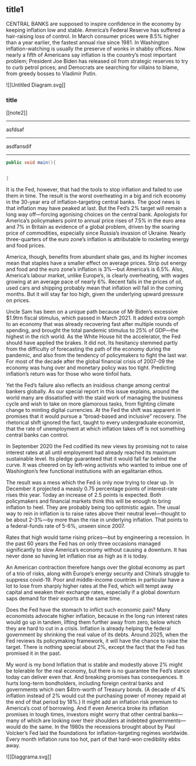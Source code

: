 
## title1


CENTRAL BANKS are supposed to inspire confidence in the economy by keeping inflation low and stable. America’s Federal Reserve has suffered a hair-raising loss of control. In March consumer prices were 8.5% higher than a year earlier, the fastest annual rise since 1981. In Washington inflation-watching is usually the preserve of wonks in shabby offices. Now nearly a fifth of Americans say inflation is the country’s most important problem; President Joe Biden has released oil from strategic reserves to try to curb petrol prices; and Democrats are searching for villains to blame, from greedy bosses to Vladimir Putin.

![[Untitled Diagram.svg]]

### title
[[note2]]


---
asfdsaf

---
asdfansdif

---


``` java
public void main(){


}
```
It is the Fed, however, that had the tools to stop inflation and failed to use them in time. The result is the worst overheating in a big and rich economy in the 30-year era of inflation-targeting central banks. The good news is that inflation may have peaked at last. But the Fed’s 2% target will remain a long way off—forcing agonising choices on the central bank. Apologists for America’s policymakers point to annual price rises of 7.5% in the euro area and 7% in Britain as evidence of a global problem, driven by the soaring price of commodities, especially since Russia’s invasion of Ukraine. Nearly three-quarters of the euro zone’s inflation is attributable to rocketing energy and food prices.

America, though, benefits from abundant shale gas, and its higher incomes mean that staples have a smaller effect on average prices. Strip out energy and food and the euro zone’s inflation is 3%—but America’s is 6.5%. Also, America’s labour market, unlike Europe’s, is clearly overheating, with wages growing at an average pace of nearly 6%. Recent falls in the prices of oil, used cars and shipping probably mean that inflation will fall in the coming months. But it will stay far too high, given the underlying upward pressure on prices.

Uncle Sam has been on a unique path because of Mr Biden’s excessive $1.9trn fiscal stimulus, which passed in March 2021. It added extra oomph to an economy that was already recovering fast after multiple rounds of spending, and brought the total pandemic stimulus to 25% of GDP—the highest in the rich world. As the White House hit the accelerator, the Fed should have applied the brakes. It did not. Its hesitancy stemmed partly from the difficulty of forecasting the path of the economy during the pandemic, and also from the tendency of policymakers to fight the last war. For most of the decade after the global financial crisis of 2007-09 the economy was hung over and monetary policy was too tight. Predicting inflation’s return was for those who wore tinfoil hats.

Yet the Fed’s failure also reflects an insidious change among central bankers globally. As our special report in this issue explains, around the world many are dissatisfied with the staid work of managing the business cycle and wish to take on more glamorous tasks, from fighting climate change to minting digital currencies. At the Fed the shift was apparent in promises that it would pursue a “broad-based and inclusive” recovery. The rhetorical shift ignored the fact, taught to every undergraduate economist, that the rate of unemployment at which inflation takes off is not something central banks can control.

In September 2020 the Fed codified its new views by promising not to raise interest rates at all until employment had already reached its maximum sustainable level. Its pledge guaranteed that it would fall far behind the curve. It was cheered on by left-wing activists who wanted to imbue one of Washington’s few functional institutions with an egalitarian ethos.

The result was a mess which the Fed is only now trying to clear up. In December it projected a measly 0.75 percentage points of interest-rate rises this year. Today an increase of 2.5 points is expected. Both policymakers and financial markets think this will be enough to bring inflation to heel. They are probably being too optimistic again. The usual way to rein in inflation is to raise rates above their neutral level—thought to be about 2-3%—by more than the rise in underlying inflation. That points to a federal-funds rate of 5-6%, unseen since 2007.

Rates that high would tame rising prices—but by engineering a recession. In the past 60 years the Fed has on only three occasions managed significantly to slow America’s economy without causing a downturn. It has never done so having let inflation rise as high as it is today.

An American contraction therefore hangs over the global economy as part of a trio of risks, along with Europe’s energy security and China’s struggle to suppress covid-19. Poor and middle-income countries in particular have a lot to lose from sharply higher rates at the Fed, which will tempt away capital and weaken their exchange rates, especially if a global downturn saps demand for their exports at the same time.

Does the Fed have the stomach to inflict such economic pain? Many economists advocate higher inflation, because in the long run interest rates would go up in tandem, lifting them further away from zero, below which they are hard to cut in a crisis. Inflation is already helping the federal government by shrinking the real value of its debts. Around 2025, when the Fed reviews its policymaking framework, it will have the chance to raise the target. There is nothing special about 2%, except the fact that the Fed has promised it in the past.

My word is my bond
Inflation that is stable and modestly above 2% might be tolerable for the real economy, but there is no guarantee the Fed’s stance today can deliver even that. And breaking promises has consequences. It hurts long-term bondholders, including foreign central banks and governments which own $4trn-worth of Treasury bonds. (A decade of 4% inflation instead of 2% would cut the purchasing power of money repaid at the end of that period by 18%.) It might add an inflation risk premium to America’s cost of borrowing. And if even America broke its inflation promises in tough times, investors might worry that other central banks—many of which are looking over their shoulders at indebted governments—would do the same. In the 1980s the recessions brought about by Paul Volcker’s Fed laid the foundations for inflation-targeting regimes worldwide. Every month inflation runs too hot, part of that hard-won credibility ebbs away.

![[Diaggrama.svg]]